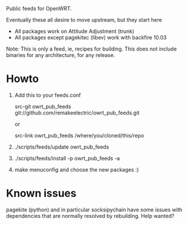 Public feeds for OpenWRT.

Eventually these all desire to move upstream, but they start here
* All packages work on Attitude Adjustment (trunk)
* All packages except pagekitec (libev) work with backfire 10.03

Note: This is only a feed, ie, recipes for building.  This does not include
binaries for any architecture, for any release.

Howto
=====
1. Add this to your feeds.conf

   src-git owrt_pub_feeds git://github.com/remakeelectric/owrt_pub_feeds.git

   or

   src-link owrt_pub_feeds /where/you/cloned/this/repo

2. ./scripts/feeds/update owrt_pub_feeds
3. ./scripts/feeds/install -p owrt_pub_feeds -a
4. make menuconfig and choose the new packages :)

Known issues
============

pagekite (python) and in particular socksipychain have some issues with dependencies that are normally resolved by rebuilding.  Help wanted?

